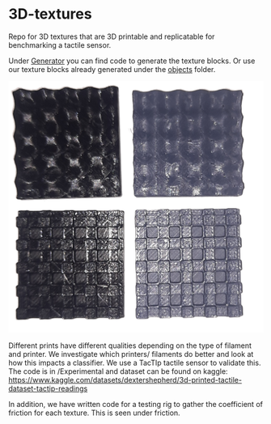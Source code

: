 # 3D-textures
Repo for 3D textures that are 3D printable and replicatable for benchmarking a tactile sensor.

Under <a href="https://github.com/shepai/3D-textures/tree/main/Generator">Generator</a> you can find code to generate the texture blocks. Or use our texture blocks already generated under the <a href="https://github.com/shepai/3D-textures/tree/main/Generator/objects">objects</a> folder.  

<img src="https://github.com/shepai/3D-textures/blob/main/assets/Tactile%20dataset%20/20250813_133648.jpg">

Different prints have different qualities depending on the type of filament and printer. We investigate which printers/ filaments do better and look at how this impacts a classifier. We use a TacTIp tactile sensor to validate this. The code is in /Experimental and dataset can be found on kaggle: 
https://www.kaggle.com/datasets/dextershepherd/3d-printed-tactile-dataset-tactip-readings

In addition, we have written code for a testing rig to gather the coefficient of friction for each texture. This is seen under friction. 



